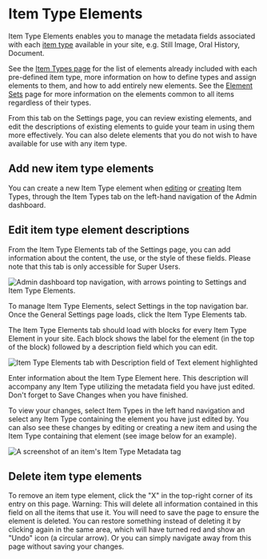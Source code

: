 # Item Type Elements

Item Type Elements enables you to manage the metadata fields associated with each [item type](../../Content/Item_Types.md) available in your site, e.g. Still Image, Oral History, Document.

See the [Item Types page](../../Content/Item_Types.md#default-elements-for-item-types) for the list of elements already included with each pre-defined item type, more information on how to define types and assign elements to them, and how to add entirely new elements. See the [Element Sets](Element_Sets.md) page for more information on the elements common to all items regardless of their types. 

From this tab on the Settings page, you can review existing elements, and edit the descriptions of existing elements to guide your team in using them more effectively. You can also delete elements that you do not wish to have available for use with any item type. 

Add new item type elements
------------------------
You can create a new Item Type element when [editing](../../Content/Item_Types.md#edit-an-existing-item-type) or [creating](../../Content/Item_Types.md#creating-a-new-item-type) Item Types, through the Item Types tab on the left-hand navigation of the Admin dashboard. 

Edit item type element descriptions
-----------------------------------
From the Item Type Elements tab of the Settings page, you can add information about the content, the use, or the style of these fields. Please note that this tab is only accessible for Super Users.

![Admin dashboard top navigation, with arrows pointing to Settings and Item Type Elements.](../../doc_files/elmSetNav.png "Admin dashboard top navigation, with arrows pointing to Settings and Item Type Elements.")

To manage Item Type Elements, select Settings in the top navigation bar. Once the General Settings page loads, click the Item Type Elements tab.

The Item Type Elements tab should load with blocks for every Item Type Element in your site. Each block shows the label for the element (in the top of the block) followed by a description field which you can edit.

![Item Type Elements tab with Description field of Text element highlighted](../../doc_files/itemTypeElmEdit.png "Item Type Elements tab with Description field of Text element highlighted")

Enter information about the Item Type Element here. This description will accompany any Item Type utilizing the metadata field you have just edited. Don't forget to Save Changes when you have finished.

To view your changes, select Item Types in the left hand navigation and select any Item Type containing the element you have just edited by. You can also see these changes by editing or creating a new item and using the Item Type containing that element (see image below for an example).

![A screenshot of an item's Item Type Metadata tag](../../doc_files/itemTypeElmShow.png "A screenshot of an item's Item Type Metadata tag")

Delete item type elements
-----------------------------------

To remove an item type element, click the "X" in the top-right corner of its entry on this page. Warning: This will delete all information contained in this field on all the items that use it. You will need to save the page to ensure the element is deleted. You can restore something instead of deleting it by clicking again in the same area, which will have turned red and show an "Undo" icon (a circular arrow). Or you can simply navigate away from this page without saving your changes. 
